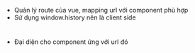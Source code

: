 - Quản lý route của vue, mapping url với component phù hợp   
- Sử dụng window.history nên là client side

# <route-view>

  - Đại diện cho component ứng với url đó